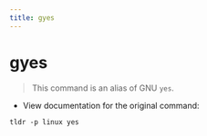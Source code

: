 ```yaml
---
title: gyes
---
```

# gyes

> This command is an alias of GNU `yes`.

- View documentation for the original command:

`tldr -p linux yes`
